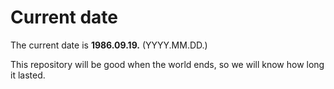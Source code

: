 # Current date

The current date is **1986.09.19.** (YYYY.MM.DD.)

This repository will be good when the world ends, so we will know how long it lasted.